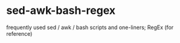 # sed-awk-bash-regex
frequently used sed / awk / bash scripts and one-liners; RegEx (for reference)
